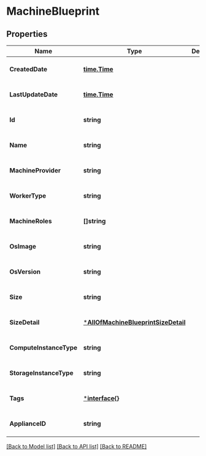 # MachineBlueprint

## Properties
Name | Type | Description | Notes
------------ | ------------- | ------------- | -------------
**CreatedDate** | [**time.Time**](time.Time.md) |  | [optional] [default to null]
**LastUpdateDate** | [**time.Time**](time.Time.md) |  | [optional] [default to null]
**Id** | **string** |  | [optional] [default to null]
**Name** | **string** |  | [optional] [default to null]
**MachineProvider** | **string** |  | [optional] [default to null]
**WorkerType** | **string** |  | [optional] [default to null]
**MachineRoles** | **[]string** |  | [optional] [default to null]
**OsImage** | **string** |  | [optional] [default to null]
**OsVersion** | **string** |  | [optional] [default to null]
**Size** | **string** |  | [optional] [default to null]
**SizeDetail** | [***AllOfMachineBlueprintSizeDetail**](AllOfMachineBlueprintSizeDetail.md) |  | [optional] [default to null]
**ComputeInstanceType** | **string** |  | [optional] [default to null]
**StorageInstanceType** | **string** |  | [optional] [default to null]
**Tags** | [***interface{}**](interface{}.md) |  | [optional] [default to null]
**ApplianceID** | **string** |  | [optional] [default to null]

[[Back to Model list]](../README.md#documentation-for-models) [[Back to API list]](../README.md#documentation-for-api-endpoints) [[Back to README]](../README.md)

